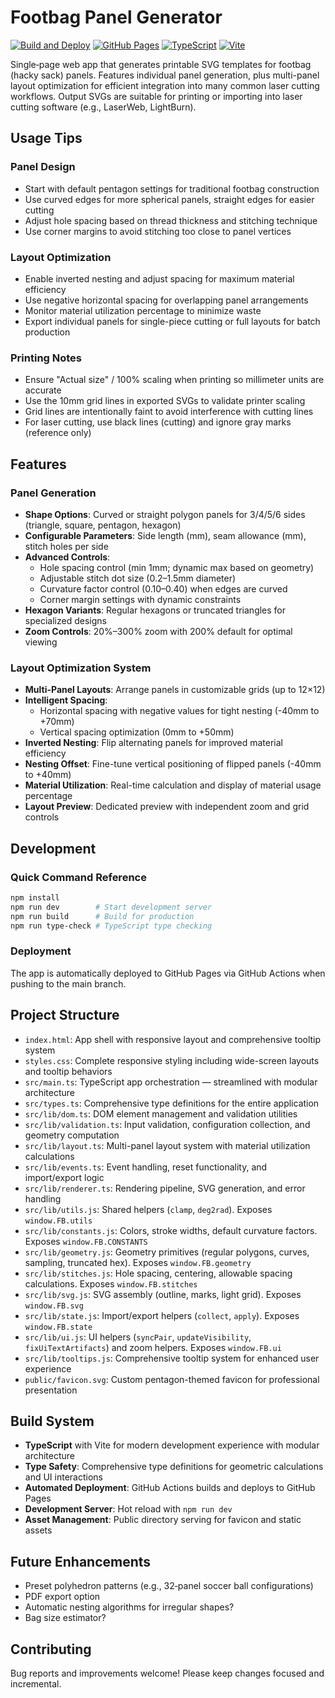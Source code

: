 # Footbag Panel Generator

[![Build and Deploy](https://github.com/vsi5004/Footbag-Panel-Generator/actions/workflows/deploy.yml/badge.svg)](https://github.com/vsi5004/Footbag-Panel-Generator/actions/workflows/deploy.yml)
[![GitHub Pages](https://img.shields.io/badge/GitHub%20Pages-Live-brightgreen?logo=github)](https://vsi5004.github.io/Footbag-Panel-Generator/)
[![TypeScript](https://img.shields.io/badge/TypeScript-007ACC?logo=typescript&logoColor=white)](https://www.typescriptlang.org/)
[![Vite](https://img.shields.io/badge/Vite-646CFF?logo=vite&logoColor=white)](https://vitejs.dev/)

Single‑page web app that generates printable SVG templates for footbag (hacky sack) panels. Features individual panel generation, plus multi-panel layout optimization for efficient integration into many common laser cutting workflows. Output SVGs are suitable for printing or importing into laser cutting software (e.g., LaserWeb, LightBurn).

## Usage Tips

### Panel Design
- Start with default pentagon settings for traditional footbag construction
- Use curved edges for more spherical panels, straight edges for easier cutting
- Adjust hole spacing based on thread thickness and stitching technique
- Use corner margins to avoid stitching too close to panel vertices

### Layout Optimization
- Enable inverted nesting and adjust spacing for maximum material efficiency
- Use negative horizontal spacing for overlapping panel arrangements
- Monitor material utilization percentage to minimize waste
- Export individual panels for single-piece cutting or full layouts for batch production

### Printing Notes
- Ensure "Actual size" / 100% scaling when printing so millimeter units are accurate
- Use the 10mm grid lines in exported SVGs to validate printer scaling
- Grid lines are intentionally faint to avoid interference with cutting lines
- For laser cutting, use black lines (cutting) and ignore gray marks (reference only)

## Features

### Panel Generation
- **Shape Options**: Curved or straight polygon panels for 3/4/5/6 sides (triangle, square, pentagon, hexagon)
- **Configurable Parameters**: Side length (mm), seam allowance (mm), stitch holes per side
- **Advanced Controls**: 
  - Hole spacing control (min 1mm; dynamic max based on geometry)
  - Adjustable stitch dot size (0.2–1.5mm diameter)
  - Curvature factor control (0.10–0.40) when edges are curved
  - Corner margin settings with dynamic constraints
- **Hexagon Variants**: Regular hexagons or truncated triangles for specialized designs
- **Zoom Controls**: 20%–300% zoom with 200% default for optimal viewing

### Layout Optimization System
- **Multi-Panel Layouts**: Arrange panels in customizable grids (up to 12×12)
- **Intelligent Spacing**: 
  - Horizontal spacing with negative values for tight nesting (-40mm to +70mm)
  - Vertical spacing optimization (0mm to +50mm)
- **Inverted Nesting**: Flip alternating panels for improved material efficiency
- **Nesting Offset**: Fine-tune vertical positioning of flipped panels (-40mm to +40mm)
- **Material Utilization**: Real-time calculation and display of material usage percentage
- **Layout Preview**: Dedicated preview with independent zoom and grid controls


## Development

### Quick Command Reference

```bash
npm install
npm run dev        # Start development server
npm run build      # Build for production
npm run type-check # TypeScript type checking
```

### Deployment
The app is automatically deployed to GitHub Pages via GitHub Actions when pushing to the main branch.

## Project Structure

- `index.html`: App shell with responsive layout and comprehensive tooltip system
- `styles.css`: Complete responsive styling including wide-screen layouts and tooltip behaviors
- `src/main.ts`: TypeScript app orchestration — streamlined with modular architecture
- `src/types.ts`: Comprehensive type definitions for the entire application
- `src/lib/dom.ts`: DOM element management and validation utilities
- `src/lib/validation.ts`: Input validation, configuration collection, and geometry computation  
- `src/lib/layout.ts`: Multi-panel layout system with material utilization calculations
- `src/lib/events.ts`: Event handling, reset functionality, and import/export logic
- `src/lib/renderer.ts`: Rendering pipeline, SVG generation, and error handling
- `src/lib/utils.js`: Shared helpers (`clamp`, `deg2rad`). Exposes `window.FB.utils`
- `src/lib/constants.js`: Colors, stroke widths, default curvature factors. Exposes `window.FB.CONSTANTS`
- `src/lib/geometry.js`: Geometry primitives (regular polygons, curves, sampling, truncated hex). Exposes `window.FB.geometry`
- `src/lib/stitches.js`: Hole spacing, centering, allowable spacing calculations. Exposes `window.FB.stitches`
- `src/lib/svg.js`: SVG assembly (outline, marks, light grid). Exposes `window.FB.svg`
- `src/lib/state.js`: Import/export helpers (`collect`, `apply`). Exposes `window.FB.state`
- `src/lib/ui.js`: UI helpers (`syncPair`, `updateVisibility`, `fixUiTextArtifacts`) and zoom helpers. Exposes `window.FB.ui`
- `src/lib/tooltips.js`: Comprehensive tooltip system for enhanced user experience
- `public/favicon.svg`: Custom pentagon-themed favicon for professional presentation

## Build System

- **TypeScript** with Vite for modern development experience with modular architecture
- **Type Safety**: Comprehensive type definitions for geometric calculations and UI interactions
- **Automated Deployment**: GitHub Actions builds and deploys to GitHub Pages
- **Development Server**: Hot reload with `npm run dev`
- **Asset Management**: Public directory serving for favicon and static assets


## Future Enhancements
- Preset polyhedron patterns (e.g., 32‑panel soccer ball configurations)
- PDF export option
- Automatic nesting algorithms for irregular shapes?
- Bag size estimator?

## Contributing

Bug reports and improvements welcome! Please keep changes focused and incremental.